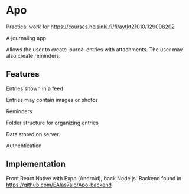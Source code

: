 # Apo

Practical work for https://courses.helsinki.fi/fi/aytkt21010/129098202

A journaling app. 

Allows the user to create journal entries with attachments. The user may also create reminders. 

## Features

Entries shown in a feed 

Entries may contain images or photos

Reminders

Folder structure for organizing entries

Data stored on server. 

Authentication




## Implementation
Front React Native with Expo (Android), back Node.js.
Backend found in https://github.com/EAlas7alo/Apo-backend
